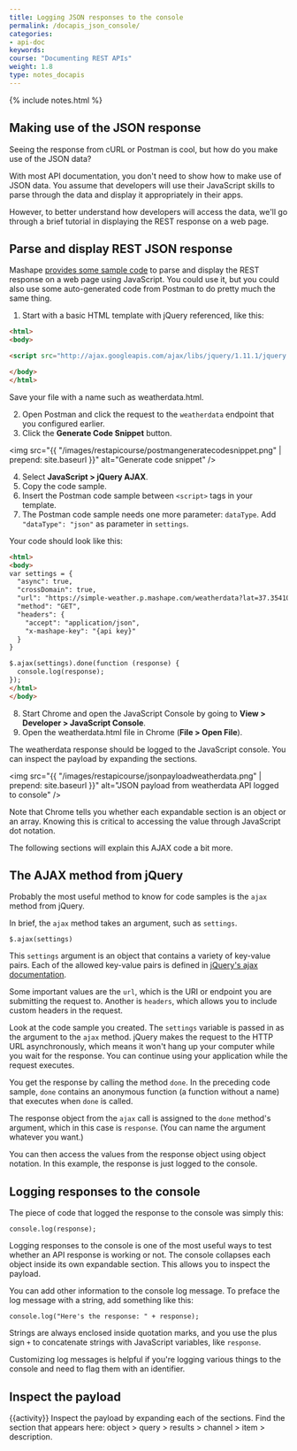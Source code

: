 ```yaml
---
title: Logging JSON responses to the console
permalink: /docapis_json_console/
categories:
- api-doc
keywords: 
course: "Documenting REST APIs"
weight: 1.8
type: notes_docapis
---
```

{% include notes.html %}

## Making use of the JSON response

Seeing the response from cURL or Postman is cool, but how do you make use of the JSON data? 

With most API documentation, you don't need to show how to make use of JSON data. You assume that developers will use their JavaScript skills to parse through the data and display it appropriately in their apps. 

However, to better understand how developers will access the data, we'll go through a brief tutorial in displaying the REST response on a web page. 

## Parse and display REST JSON response

Mashape [provides some sample code](http://docs.mashape.com/javascript) to parse and display the REST response on a web page using JavaScript. You could use it, but you could also use some auto-generated code from Postman to do pretty much the same thing.

1. Start with a basic HTML template with jQuery referenced, like this:

```html
<html>
<body>

<script src="http://ajax.googleapis.com/ajax/libs/jquery/1.11.1/jquery.min.js"></script>

</body>
</html>
```

Save your file with a name such as weatherdata.html.

2. Open Postman and click the request to the `weatherdata` endpoint that you configured earlier.
3. Click the **Generate Code Snippet** button.

<img src="{{ "/images/restapicourse/postmangeneratecodesnippet.png" | prepend: site.baseurl }}" alt="Generate code snippet" />

4. Select **JavaScript > jQuery AJAX**.
5. Copy the code sample.
6. Insert the Postman code sample between `<script>` tags in your template.
7. The Postman code sample needs one more parameter: `dataType`. Add `"dataType": "json"` as parameter in `settings`.

Your code should look like this:

```html
<html>
<body>
var settings = {
  "async": true,
  "crossDomain": true,
  "url": "https://simple-weather.p.mashape.com/weatherdata?lat=37.354108&lng=-121.955236",
  "method": "GET",
  "headers": {
    "accept": "application/json",
    "x-mashape-key": "{api key}"
  }
}

$.ajax(settings).done(function (response) {
  console.log(response);
});
</html>
</body>
```

8. Start Chrome and open the JavaScript Console by going to **View > Developer > JavaScript Console**.
9. Open the weatherdata.html file in Chrome (**File > Open File**).

The weatherdata response should be logged to the JavaScript console. You can inspect the payload by expanding the sections.

<img src="{{ "/images/restapicourse/jsonpayloadweatherdata.png" | prepend: site.baseurl }}" alt="JSON payload from weatherdata API logged to console" />

Note that Chrome tells you whether each expandable section is an object or an array. Knowing this is critical to accessing the value through JavaScript dot notation.

The following sections will explain this AJAX code a bit more.

## The AJAX method from jQuery

Probably the most useful method to know for code samples is the `ajax` method from jQuery.

In brief, the `ajax` method takes an argument, such as `settings`.

```
$.ajax(settings)
```

This `settings` argument is an object that contains a variety of key-value pairs. Each of the allowed key-value pairs is defined in [jQuery's ajax documentation](http://api.jquery.com/jquery.ajax/#jQuery-ajax-settings).

Some important values are the `url`, which is the URI or endpoint you are submitting the request to. Another is `headers`, which allows you to include custom headers in the request.

Look at the code sample you created. The `settings` variable is passed in as the argument to the `ajax` method. jQuery makes the request to the HTTP URL asynchronously, which means it won't hang up your computer while you wait for the response. You can continue using your application while the request executes.

You get the response by calling the method `done`. In the preceding code sample, `done` contains an anonymous function (a function without a name) that executes when `done` is called.

The response object from the `ajax` call is assigned to the `done` method's argument, which in this case is `response`. (You can name the argument whatever you want.)

You can then access the values from the response object using object notation. In this example, the response is just logged to the console.

## Logging responses to the console

The piece of code that logged the response to the console was simply this:

```
console.log(response);
```

Logging responses to the console is one of the most useful ways to test whether an API response is working or not. The console collapses each object inside its own expandable section. This allows you to inspect the payload.

You can add other information to the console log message. To preface the log message with a string, add something like this:

```
console.log("Here's the response: " + response);
```

Strings are always enclosed inside quotation marks, and you use the plus sign `+` to concatenate strings with JavaScript variables, like `response`.

Customizing log messages is helpful if you're logging various things to the console and need to flag them with an identifier.

## Inspect the payload
{{activity}}
Inspect the payload by expanding each of the sections. Find the section that appears here: object > query > results > channel > item > description.


